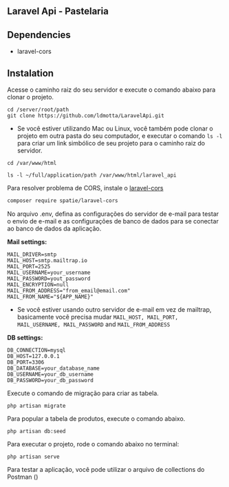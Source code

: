 ## Laravel Api - Pastelaria

## Dependencies

* laravel-cors

## Instalation


Acesse o caminho raiz do seu servidor e execute o comando abaixo para clonar o projeto.

```
cd /server/root/path
git clone https://github.com/ldmotta/LaravelApi.git
```

* Se você estiver utilizando Mac ou Linux, você também pode clonar o projeto em outra pasta do seu computador, e executar o comando ```ls -l``` para criar um link simbólico de seu projeto para o caminho raiz do servidor.

```
cd /var/www/html

ls -l ~/full/application/path /var/www/html/laravel_api
```


<!-- Execute o comando de instalação do Laravel 6, executando o comando abaixo no terminal.

```bash
composer create-project --prefer-dist laravel/laravel pastelaria "6.*"
``` -->

Para resolver problema de CORS, instale o [laravel-cors](https://github.com/spatie/laravel-cors)

```bash
composer require spatie/laravel-cors
```

No arquivo .env, defina as configurações do servidor de e-mail para testar o envio de e-mail e as configurações de banco de dados para se conectar ao banco de dados da aplicação.

**Mail settings:**

```
MAIL_DRIVER=smtp
MAIL_HOST=smtp.mailtrap.io
MAIL_PORT=2525
MAIL_USERNAME=your_username
MAIL_PASSWORD=yout_password
MAIL_ENCRYPTION=null
MAIL_FROM_ADDRESS="from_email@email.com"
MAIL_FROM_NAME="${APP_NAME}"
```
* Se você estiver usando outro servidor de e-mail em vez de mailtrap, basicamente você precisa mudar ```MAIL_HOST, MAIL_PORT, MAIL_USERNAME, MAIL_PASSWORD``` and ```MAIL_FROM_ADDRESS```

**DB settings:**

```
DB_CONNECTION=mysql
DB_HOST=127.0.0.1
DB_PORT=3306
DB_DATABASE=your_database_name
DB_USERNAME=your_db_username
DB_PASSWORD=your_db_password
```

Execute o comando de migração para criar as tabela.

```
php artisan migrate
```

Para popular a tabela de produtos, execute o comando abaixo.
```
php artisan db:seed
```

Para executar o projeto, rode o comando abaixo no terminal:

```
php artisan serve
```

Para testar a aplicação, você pode utilizar o arquivo de collections do Postman ()